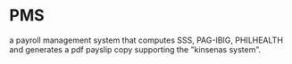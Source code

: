 # PMS
a payroll management system that computes SSS, PAG-IBIG, PHILHEALTH and generates a pdf payslip copy supporting the "kinsenas system".
